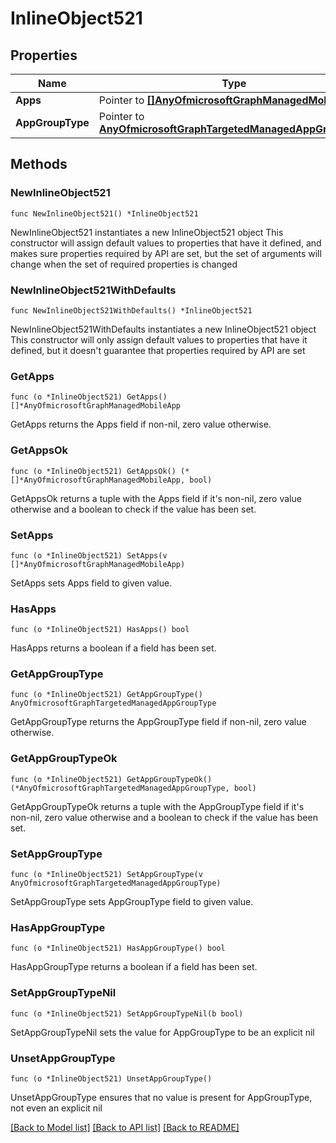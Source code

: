 # InlineObject521

## Properties

Name | Type | Description | Notes
------------ | ------------- | ------------- | -------------
**Apps** | Pointer to [**[]AnyOfmicrosoftGraphManagedMobileApp**](AnyOfmicrosoftGraphManagedMobileApp.md) |  | [optional] 
**AppGroupType** | Pointer to [**AnyOfmicrosoftGraphTargetedManagedAppGroupType**](anyOf&lt;microsoft.graph.targetedManagedAppGroupType&gt;.md) |  | [optional] 

## Methods

### NewInlineObject521

`func NewInlineObject521() *InlineObject521`

NewInlineObject521 instantiates a new InlineObject521 object
This constructor will assign default values to properties that have it defined,
and makes sure properties required by API are set, but the set of arguments
will change when the set of required properties is changed

### NewInlineObject521WithDefaults

`func NewInlineObject521WithDefaults() *InlineObject521`

NewInlineObject521WithDefaults instantiates a new InlineObject521 object
This constructor will only assign default values to properties that have it defined,
but it doesn't guarantee that properties required by API are set

### GetApps

`func (o *InlineObject521) GetApps() []*AnyOfmicrosoftGraphManagedMobileApp`

GetApps returns the Apps field if non-nil, zero value otherwise.

### GetAppsOk

`func (o *InlineObject521) GetAppsOk() (*[]*AnyOfmicrosoftGraphManagedMobileApp, bool)`

GetAppsOk returns a tuple with the Apps field if it's non-nil, zero value otherwise
and a boolean to check if the value has been set.

### SetApps

`func (o *InlineObject521) SetApps(v []*AnyOfmicrosoftGraphManagedMobileApp)`

SetApps sets Apps field to given value.

### HasApps

`func (o *InlineObject521) HasApps() bool`

HasApps returns a boolean if a field has been set.

### GetAppGroupType

`func (o *InlineObject521) GetAppGroupType() AnyOfmicrosoftGraphTargetedManagedAppGroupType`

GetAppGroupType returns the AppGroupType field if non-nil, zero value otherwise.

### GetAppGroupTypeOk

`func (o *InlineObject521) GetAppGroupTypeOk() (*AnyOfmicrosoftGraphTargetedManagedAppGroupType, bool)`

GetAppGroupTypeOk returns a tuple with the AppGroupType field if it's non-nil, zero value otherwise
and a boolean to check if the value has been set.

### SetAppGroupType

`func (o *InlineObject521) SetAppGroupType(v AnyOfmicrosoftGraphTargetedManagedAppGroupType)`

SetAppGroupType sets AppGroupType field to given value.

### HasAppGroupType

`func (o *InlineObject521) HasAppGroupType() bool`

HasAppGroupType returns a boolean if a field has been set.

### SetAppGroupTypeNil

`func (o *InlineObject521) SetAppGroupTypeNil(b bool)`

 SetAppGroupTypeNil sets the value for AppGroupType to be an explicit nil

### UnsetAppGroupType
`func (o *InlineObject521) UnsetAppGroupType()`

UnsetAppGroupType ensures that no value is present for AppGroupType, not even an explicit nil

[[Back to Model list]](../README.md#documentation-for-models) [[Back to API list]](../README.md#documentation-for-api-endpoints) [[Back to README]](../README.md)


